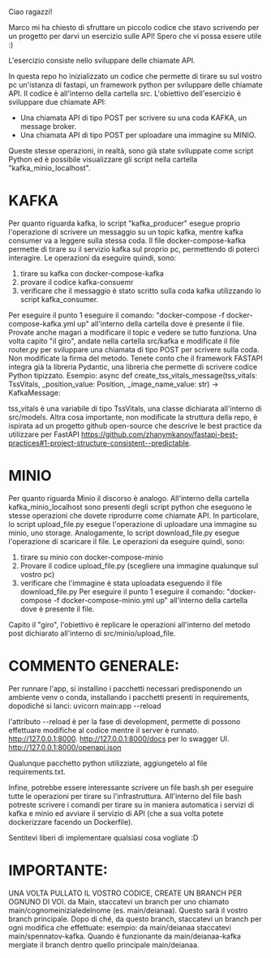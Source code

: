 Ciao ragazzi!

Marco mi ha chiesto di sfruttare un piccolo codice che stavo scrivendo per un progetto per darvi un esercizio sulle API!
Spero che vi possa essere utile :)

L'esercizio consiste nello sviluppare delle chiamate API.

In questa repo ho inizializzato un codice che permette di tirare su sul vostro pc un'istanza di fastapi, un framework python per sviluppare delle chiamate API. Il codice è all'interno della cartella src.
L'obiettivo dell'esercizio è sviluppare due chiamate API:
   - Una chiamata API di tipo POST per scrivere su una coda KAFKA, un message broker.
   - Una chiamata API di tipo POST per uploadare una immagine su MINIO.

Queste stesse operazioni, in realtà, sono già state sviluppate come script Python ed è possibile visualizzare gli script nella cartella "kafka_minio_localhost".

# KAFKA
Per quanto riguarda kafka, lo script "kafka_producer" esegue proprio l'operazione di scrivere un messaggio su un topic kafka, mentre kafka consumer va a leggere sulla stessa coda.
Il file docker-compose-kafka permette di tirare su il servizio kafka sul proprio pc, permettendo di poterci interagire.
Le operazioni da eseguire quindi, sono:
1. tirare su kafka con docker-compose-kafka
2. provare il codice kafka-consuemr
3. verificare che il messaggio è stato scritto sulla coda kafka utilizzando lo script kafka_consumer.

Per eseguire il punto 1 eseguire il comando:
"docker-compose -f docker-compose-kafka.yml up" all'interno della cartella dove è presente il file.
Provate anche magari a modificare il topic e vedere se tutto funziona.
Una volta capito "il giro", andate nella cartella src/kafka e modificate il file router.py per sviluppare una chiamata di tipo POST per scrivere sulla coda. Non modificate la firma del metodo. Tenete conto che il framework FASTAPI integra già la libreria Pydantic, una libreria che permette di scrivere codice Python tipizzato.
Esempio:
async def create_tss_vitals_message(tss_vitals: TssVitals, _position_value: Position, _image_name_value: str) -> KafkaMessage:

tss_vitals è una variabile di tipo TssVitals, una classe dichiarata all'interno di src/models.
Altra cosa importante, non modificate la struttura della repo, è ispirata ad un progetto github open-source che descrive le best practice da utilizzare per FastAPI https://github.com/zhanymkanov/fastapi-best-practices#1-project-structure-consistent--predictable.

# MINIO
Per quanto riguarda Minio il discorso è analogo.
All'interno della cartella kafka_minio_localhost sono presenti degli script python che eseguono le stesse operazioni che dovete riprodurre come chiamate API.
In particolare, lo script upload_file.py esegue l'operazione di uploadare una immagine su minio, uno storage. Analogamente, lo script download_file.py esegue l'operazione di scaricare il file.
Le operazioni da eseguire quindi, sono:
1. tirare su minio con docker-compose-minio
2. Provare il codice upload_file.py (scegliere una immagine qualunque sul vostro pc)
3. verificare che l'immagine è stata uploadata eseguendo il file download_file.py
Per eseguire il punto 1 eseguire il comando:
"docker-compose -f docker-compose-minio.yml up" all'interno della cartella dove è presente il file.

Capito il "giro", l'obiettivo è replicare le operazioni all'interno del metodo post dichiarato all'interno di src/minio/upload_file.

# COMMENTO GENERALE:
Per runnare l'app, si installino i pacchetti necessari predisponendo un ambiente venv o conda, installando i pacchetti presenti in requirements, dopodiché si lanci:
uvicorn main:app --reload

l'attributo --reload è per la fase di development, permette di possono effettuare modifiche al codice mentre il server è runnato.
http://127.0.0.1:8000.
http://127.0.0.1:8000/docs per lo swagger UI.
http://127.0.0.1:8000/openapi.json

Qualunque pacchetto python utilizziate, aggiungetelo al file requirements.txt.

Infine, potrebbe essere interessante scrivere un file bash.sh per eseguire tutte le operazioni per tirare su l'infrastruttura.
All'interno del file bash potreste scrivere i comandi per tirare su in maniera automatica i servizi di kafka e minio ed avviare il servizio di API (che a sua volta potete dockerizzare facendo un Dockerfile).


Sentitevi liberi di implementare qualsiasi cosa vogliate :D

# IMPORTANTE:
UNA VOLTA PULLATO IL VOSTRO CODICE, CREATE UN BRANCH PER OGNUNO DI VOI.
da Main, staccatevi un branch per uno chiamato main/cognomeinizialedelnome (es. main/deianaa).
Questo sarà il vostro branch principale. Dopo di ché, da questo branch, staccatevi un branch per ogni modifica che effettuate:
esempio: da main/deianaa staccatevi main/spennatov-kafka.
Quando è funzionante da main/deianaa-kafka mergiate il branch dentro quello principale main/deianaa.



